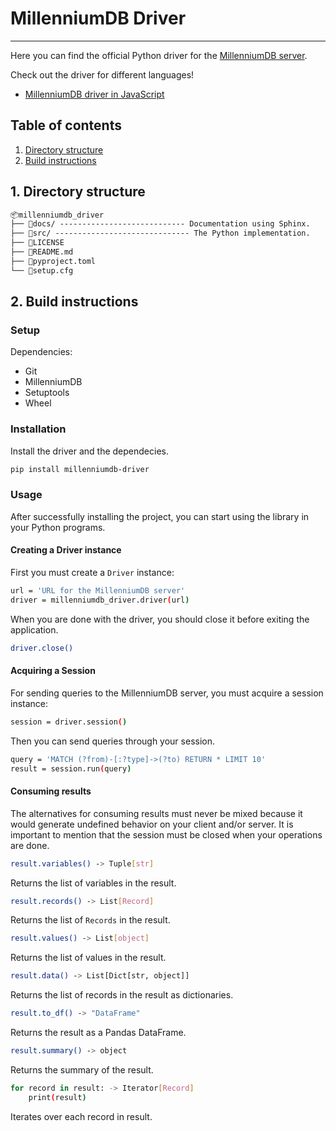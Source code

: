 # MillenniumDB Driver
---

Here you can find the official Python driver for the [MillenniumDB server](https://github.com/MillenniumDB/MillenniumDB).

Check out the driver for different languages!

- [MillenniumDB driver in JavaScript](https://github.com/MillenniumDB/MillenniumDB-driver-javascript)

## Table of contents

1. [Directory structure](#1-directory-structure)
2. [Build instructions](#2-build-instructions)

## 1. Directory structure

```txt
📦millenniumdb_driver
├── 📂docs/ ---------------------------- Documentation using Sphinx.
├── 📂src/ ------------------------------ The Python implementation.
├── 📜LICENSE
├── 📜README.md
├── 📜pyproject.toml
└── 📜setup.cfg
```

## 2. Build instructions

### Setup

Dependencies:

- Git
- MillenniumDB
- Setuptools
- Wheel

### Installation

Install the driver and the dependecies.

```bash
pip install millenniumdb-driver
```

### Usage

After successfully installing the project, you can start using the library in your Python programs.

#### Creating a Driver instance

First you must create a `Driver` instance:

```bash
url = 'URL for the MillenniumDB server'
driver = millenniumdb_driver.driver(url)
```

When you are done with the driver, you should close it before exiting the application.

```bash
driver.close()
```

#### Acquiring a Session

For sending queries to the MillenniumDB server, you must acquire a session instance:

```bash
session = driver.session()
```

Then you can send queries through your session.

```bash
query = 'MATCH (?from)-[:?type]->(?to) RETURN * LIMIT 10'
result = session.run(query)
```

#### Consuming results

The alternatives for consuming results must never be mixed because it would generate undefined behavior on your client and/or server. It is important to mention that the session must be closed when your operations are done.

```bash
result.variables() -> Tuple[str]
```

Returns the list of variables in the result.

```bash
result.records() -> List[Record]
```

Returns the list of `Records` in the result.

```bash
result.values() -> List[object]
```

Returns the list of values in the result.

```bash
result.data() -> List[Dict[str, object]]
```

Returns the list of records in the result as dictionaries.

```bash
result.to_df() -> "DataFrame"
```

Returns the result as a Pandas DataFrame.

```bash
result.summary() -> object
```

Returns the summary of the result.

```bash
for record in result: -> Iterator[Record]
    print(result)
```

Iterates over each record in result.
